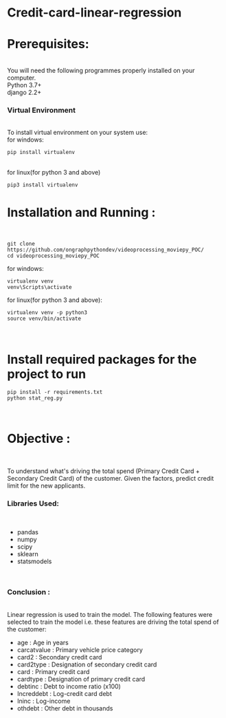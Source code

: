 # Credit-card-linear-regression

<h1>Prerequisites:</h1><br>
You will need the following programmes properly installed on your computer.<br>
Python 3.7+ <br>
django 2.2+ <br>

<h3>Virtual Environment</h3><br>
To install virtual environment on your system use:<br>
for windows:

```shell
pip install virtualenv
```
<br>
for linux(for python 3 and above)

```shell
pip3 install virtualenv
```

<h1>Installation and Running :</h1><br>

```shell
git clone https://github.com/ongraphpythondev/videoprocessing_moviepy_POC/
cd videoprocessing_moviepy_POC
```

for windows:
```shell
virtualenv venv
venv\Scripts\activate
```
for linux(for python 3 and above):
```shell
virtualenv venv -p python3
source venv/bin/activate
```
<br>
<h1>Install required packages for the project to run</h1>

```shell
pip install -r requirements.txt
python stat_reg.py
```

<br>
<h1>Objective :</h1><br>

To understand what's driving the total spend (Primary Credit Card +
Secondary Credit Card) of the customer. Given the factors, predict credit limit for the new applicants.

<h3>Libraries Used:</h3><br>

- pandas
- numpy
- scipy
- sklearn
- statsmodels
<br>

<h3>Conclusion :</h3><br>
Linear regression is used to train the model. The following features were selected to train the model i.e. these features are driving the total spend of the customer:

- age : Age in years 
- carcatvalue : Primary vehicle price category
- card2 : Secondary credit card
- card2type : Designation of secondary credit card
- card : Primary credit card
- cardtype : Designation of primary credit card
- debtinc : Debt to income ratio (x100)
- lncreddebt : Log-credit card debt
- lninc : Log-income
- othdebt : Other debt in thousands

